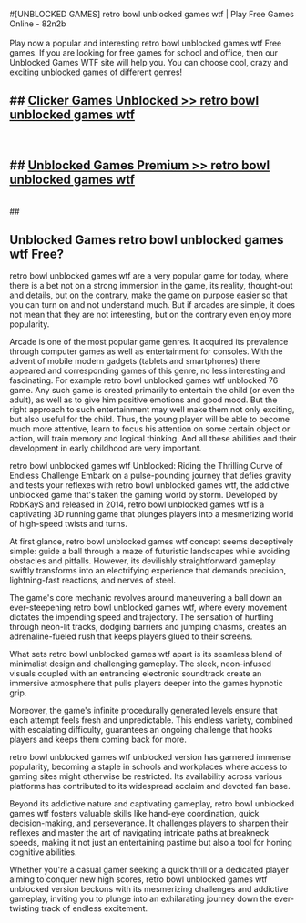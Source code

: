 #[UNBLOCKED GAMES] retro bowl unblocked games wtf | Play Free Games Online - 82n2b <br>
<br>
Play now a popular and interesting retro bowl unblocked games wtf Free games. If you are looking for free games for school and office, then our Unblocked Games WTF site will help you. You can choose cool, crazy and exciting unblocked games of different genres!


## ##  [Clicker Games Unblocked >> retro bowl unblocked games wtf](http://freeplayer.one?title=retro_bowl_unblocked_games_wtf&ref=22)
  <br>

##  ## [Unblocked Games Premium >> retro bowl unblocked games wtf](http://freeplayer.one?title=retro_bowl_unblocked_games_wtf&ref=22)
  <br>
  ##



## Unblocked Games retro bowl unblocked games wtf Free?

retro bowl unblocked games wtf are a very popular game for today, where there is a bet not on a strong immersion in the game, its reality, thought-out and details, but on the contrary, make the game on purpose easier so that you can turn on and not understand much. But if arcades are simple, it does not mean that they are not interesting, but on the contrary even enjoy more popularity.

Arcade is one of the most popular game genres. It acquired its prevalence through computer games as well as entertainment for consoles. With the advent of mobile modern gadgets (tablets and smartphones) there appeared and corresponding games of this genre, no less interesting and fascinating. For example retro bowl unblocked games wtf unblocked 76 game. Any such game is created primarily to entertain the child (or even the adult), as well as to give him positive emotions and good mood. But the right approach to such entertainment may well make them not only exciting, but also useful for the child. Thus, the young player will be able to become much more attentive, learn to focus his attention on some certain object or action, will train memory and logical thinking. And all these abilities and their development in early childhood are very important.

retro bowl unblocked games wtf Unblocked: Riding the Thrilling Curve of Endless Challenge
Embark on a pulse-pounding journey that defies gravity and tests your reflexes with retro bowl unblocked games wtf, the addictive unblocked game that's taken the gaming world by storm. Developed by RobKayS and released in 2014, retro bowl unblocked games wtf is a captivating 3D running game that plunges players into a mesmerizing world of high-speed twists and turns.

At first glance, retro bowl unblocked games wtf concept seems deceptively simple: guide a ball through a maze of futuristic landscapes while avoiding obstacles and pitfalls. However, its devilishly straightforward gameplay swiftly transforms into an electrifying experience that demands precision, lightning-fast reactions, and nerves of steel.

The game's core mechanic revolves around maneuvering a ball down an ever-steepening retro bowl unblocked games wtf, where every movement dictates the impending speed and trajectory. The sensation of hurtling through neon-lit tracks, dodging barriers and jumping chasms, creates an adrenaline-fueled rush that keeps players glued to their screens.

What sets retro bowl unblocked games wtf apart is its seamless blend of minimalist design and challenging gameplay. The sleek, neon-infused visuals coupled with an entrancing electronic soundtrack create an immersive atmosphere that pulls players deeper into the games hypnotic grip.

Moreover, the game's infinite procedurally generated levels ensure that each attempt feels fresh and unpredictable. This endless variety, combined with escalating difficulty, guarantees an ongoing challenge that hooks players and keeps them coming back for more.

retro bowl unblocked games wtf unblocked version has garnered immense popularity, becoming a staple in schools and workplaces where access to gaming sites might otherwise be restricted. Its availability across various platforms has contributed to its widespread acclaim and devoted fan base.

Beyond its addictive nature and captivating gameplay, retro bowl unblocked games wtf fosters valuable skills like hand-eye coordination, quick decision-making, and perseverance. It challenges players to sharpen their reflexes and master the art of navigating intricate paths at breakneck speeds, making it not just an entertaining pastime but also a tool for honing cognitive abilities.

Whether you're a casual gamer seeking a quick thrill or a dedicated player aiming to conquer new high scores, retro bowl unblocked games wtf unblocked version beckons with its mesmerizing challenges and addictive gameplay, inviting you to plunge into an exhilarating journey down the ever-twisting track of endless excitement.